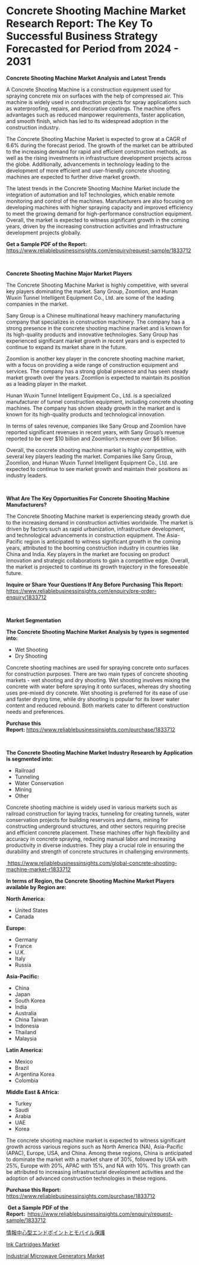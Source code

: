 <p><h1>Concrete Shooting Machine Market Research Report: The Key To Successful Business Strategy Forecasted for Period from 2024 - 2031</h1></p><p><strong>Concrete Shooting Machine Market Analysis and Latest Trends</strong></p>
<p><p>A Concrete Shooting Machine is a construction equipment used for spraying concrete mix on surfaces with the help of compressed air. This machine is widely used in construction projects for spray applications such as waterproofing, repairs, and decorative coatings. The machine offers advantages such as reduced manpower requirements, faster application, and smooth finish, which has led to its widespread adoption in the construction industry.</p><p>The Concrete Shooting Machine Market is expected to grow at a CAGR of 6.6% during the forecast period. The growth of the market can be attributed to the increasing demand for rapid and efficient construction methods, as well as the rising investments in infrastructure development projects across the globe. Additionally, advancements in technology leading to the development of more efficient and user-friendly concrete shooting machines are expected to further drive market growth.</p><p>The latest trends in the Concrete Shooting Machine Market include the integration of automation and IoT technologies, which enable remote monitoring and control of the machines. Manufacturers are also focusing on developing machines with higher spraying capacity and improved efficiency to meet the growing demand for high-performance construction equipment. Overall, the market is expected to witness significant growth in the coming years, driven by the increasing construction activities and infrastructure development projects globally.</p></p>
<p><strong>Get a Sample PDF of the Report:&nbsp;</strong> <a href="https://www.reliablebusinessinsights.com/enquiry/request-sample/1833712">https://www.reliablebusinessinsights.com/enquiry/request-sample/1833712</a></p>
<p>&nbsp;</p>
<p><strong>Concrete Shooting Machine Major Market Players</strong></p>
<p><p>The Concrete Shooting Machine Market is highly competitive, with several key players dominating the market. Sany Group, Zoomlion, and Hunan Wuxin Tunnel Intelligent Equipment Co., Ltd. are some of the leading companies in the market.</p><p>Sany Group is a Chinese multinational heavy machinery manufacturing company that specializes in construction machinery. The company has a strong presence in the concrete shooting machine market and is known for its high-quality products and innovative technologies. Sany Group has experienced significant market growth in recent years and is expected to continue to expand its market share in the future.</p><p>Zoomlion is another key player in the concrete shooting machine market, with a focus on providing a wide range of construction equipment and services. The company has a strong global presence and has seen steady market growth over the years. Zoomlion is expected to maintain its position as a leading player in the market.</p><p>Hunan Wuxin Tunnel Intelligent Equipment Co., Ltd. is a specialized manufacturer of tunnel construction equipment, including concrete shooting machines. The company has shown steady growth in the market and is known for its high-quality products and technological innovation.</p><p>In terms of sales revenue, companies like Sany Group and Zoomlion have reported significant revenues in recent years, with Sany Group’s revenue reported to be over $10 billion and Zoomlion’s revenue over $6 billion.</p><p>Overall, the concrete shooting machine market is highly competitive, with several key players leading the market. Companies like Sany Group, Zoomlion, and Hunan Wuxin Tunnel Intelligent Equipment Co., Ltd. are expected to continue to see market growth and maintain their positions as industry leaders.</p></p>
<p>&nbsp;</p>
<p><strong>What Are The Key Opportunities For Concrete Shooting Machine Manufacturers?</strong></p>
<p><p>The Concrete Shooting Machine market is experiencing steady growth due to the increasing demand in construction activities worldwide. The market is driven by factors such as rapid urbanization, infrastructure development, and technological advancements in construction equipment. The Asia-Pacific region is anticipated to witness significant growth in the coming years, attributed to the booming construction industry in countries like China and India. Key players in the market are focusing on product innovation and strategic collaborations to gain a competitive edge. Overall, the market is projected to continue its growth trajectory in the foreseeable future.</p></p>
<p><strong>Inquire or Share Your Questions If Any Before Purchasing This Report:</strong> <a href="https://www.reliablebusinessinsights.com/enquiry/pre-order-enquiry/1833712">https://www.reliablebusinessinsights.com/enquiry/pre-order-enquiry/1833712</a></p>
<p>&nbsp;</p>
<p><strong>Market Segmentation</strong></p>
<p><strong>The Concrete Shooting Machine Market Analysis by types is segmented into:</strong></p>
<p><ul><li>Wet Shooting</li><li>Dry Shooting</li></ul></p>
<p><p>Concrete shooting machines are used for spraying concrete onto surfaces for construction purposes. There are two main types of concrete shooting markets - wet shooting and dry shooting. Wet shooting involves mixing the concrete with water before spraying it onto surfaces, whereas dry shooting uses pre-mixed dry concrete. Wet shooting is preferred for its ease of use and faster drying time, while dry shooting is popular for its lower water content and reduced rebound. Both markets cater to different construction needs and preferences.</p></p>
<p><strong>Purchase this Report:&nbsp;</strong><a href="https://www.reliablebusinessinsights.com/purchase/1833712">https://www.reliablebusinessinsights.com/purchase/1833712</a></p>
<p>&nbsp;</p>
<p><strong>The Concrete Shooting Machine Market Industry Research by Application is segmented into:</strong></p>
<p><ul><li>Railroad</li><li>Tunneling</li><li>Water Conservation</li><li>Mining</li><li>Other</li></ul></p>
<p><p>Concrete shooting machine is widely used in various markets such as railroad construction for laying tracks, tunneling for creating tunnels, water conservation projects for building reservoirs and dams, mining for constructing underground structures, and other sectors requiring precise and efficient concrete placement. These machines offer high flexibility and accuracy in concrete spraying, reducing manual labor and increasing productivity in diverse industries. They play a crucial role in ensuring the durability and strength of concrete structures in challenging environments.</p></p>
<p><a href="https://www.reliablebusinessinsights.com/global-concrete-shooting-machine-market-r1833712">&nbsp;https://www.reliablebusinessinsights.com/global-concrete-shooting-machine-market-r1833712</a></p>
<p><strong>In terms of Region, the Concrete Shooting Machine Market Players available by Region are:</strong></p>
<p>
    <p> <strong> North America: </strong>
        <ul>
            <li>United States</li>
            <li>Canada</li>
        </ul>
        </p> 
    <p> <strong> Europe: </strong>
        <ul>
            <li>Germany</li>
            <li>France</li>
            <li>U.K.</li>
            <li>Italy</li>
            <li>Russia</li>
        </ul>
        </p> 
    <p> <strong> Asia-Pacific: </strong>
        <ul>
            <li>China</li>
            <li>Japan</li>
            <li>South Korea</li>
            <li>India</li>
            <li>Australia</li>
            <li>China Taiwan</li>
            <li>Indonesia</li>
            <li>Thailand</li>
            <li>Malaysia</li>
        </ul>
        </p> 
    <p> <strong> Latin America: </strong>
        <ul>
            <li>Mexico</li>
            <li>Brazil</li>
            <li>Argentina Korea</li>
            <li>Colombia</li>
        </ul>
        </p> 
    <p> <strong> Middle East & Africa: </strong>
        <ul>
            <li>Turkey</li>
            <li>Saudi</li>
            <li>Arabia</li>
            <li>UAE</li>
            <li>Korea</li>
        </ul>
    </p>
    </p>
<p><p>The concrete shooting machine market is expected to witness significant growth across various regions such as North America (NA), Asia-Pacific (APAC), Europe, USA, and China. Among these regions, China is anticipated to dominate the market with a market share of 30%, followed by USA with 25%, Europe with 20%, APAC with 15%, and NA with 10%. This growth can be attributed to increasing infrastructural development activities and the adoption of advanced construction technologies in these regions.</p></p>
<p><strong>Purchase this Report: </strong><a href="https://www.reliablebusinessinsights.com/purchase/1833712">https://www.reliablebusinessinsights.com/purchase/1833712</a></p>
<p>&nbsp;<strong>Get a Sample PDF of the Report:&nbsp;&nbsp;</strong><a href="https://www.reliablebusinessinsights.com/enquiry/request-sample/1833712">https://www.reliablebusinessinsights.com/enquiry/request-sample/1833712</a></p>
<p><strong></strong></p>
<p><p><a href="https://medium.com/@lorrainethompson10/%E6%83%85%E5%A0%B1%E4%B8%BB%E5%B0%8E%E5%9E%8B%E3%82%A8%E3%83%B3%E3%83%89%E3%83%9D%E3%82%A4%E3%83%B3%E3%83%88%E3%81%8A%E3%82%88%E3%81%B3%E3%83%A2%E3%83%90%E3%82%A4%E3%83%AB%E4%BF%9D%E8%AD%B7%E5%B8%82%E5%A0%B4%E3%82%B7%E3%82%A7%E3%82%A2%E3%81%AE%E9%80%B2%E5%8C%96%E3%81%A8%E5%B8%82%E5%A0%B4%E6%88%90%E9%95%B7%E3%83%88%E3%83%AC%E3%83%B3%E3%83%892024%E5%B9%B4%E3%81%8B%E3%82%892031%E5%B9%B4%E3%81%BE%E3%81%A7-ff4a65d9ef84">情報中心型エンドポイントとモバイル保護</a></p><p><a href="https://www.linkedin.com/pulse/ink-cartridges-market-comprehensive-assessment-type-application-lx38e">Ink Cartridges Market</a></p><p><a href="https://www.linkedin.com/pulse/industrial-microwave-generators-market-report-reveals-vd7ae">Industrial Microwave Generators Market</a></p></p>